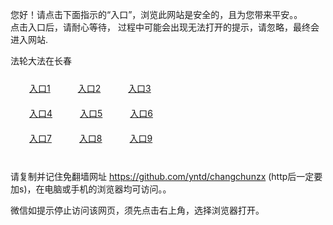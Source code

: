 您好！请点击下面指示的“入口”，浏览此网站是安全的，且为您带来平安。。 <br/>
点击入口后，请耐心等待， 过程中可能会出现无法打开的提示，请忽略，最终会进入网站. </br>

法轮大法在长春<br/>
<div style="padding:10px"><a style="margin:20px" target="_blank" href="https://d29l82nfmgvwqf.cloudfront.net/2Qpsp?dkrojdm" id="ccLink1" rel="nofollow">入口1</a> <a target="_blank" style="margin:20px" href="https://d2utfcvhdgx5is.cloudfront.net/2Qpsp?rbmjrcio" id="ccLink2" rel="nofollow">入口2</a> <a style="margin:20px" target="_blank" href="https://d6ikdlp6vr1sj.cloudfront.net/2Qpsp?bnucxjg" id="ccLink3" rel="nofollow">入口3</a></div>

<div style="padding:10px" ><a style="margin:20px" target="_blank" href="https://d29l82nfmgvwqf.cloudfront.net/2Qpsp?dkrojdm" id="ccLink4" rel="nofollow">入口4</a> <a style="margin:20px" href="https://d2utfcvhdgx5is.cloudfront.net/2Qpsp?rbmjrcio" target="_blank" id="ccLink5" rel="nofollow">入口5</a> <a style="margin:20px" href="https://d6ikdlp6vr1sj.cloudfront.net/2Qpsp?bnucxjg" target="_blank" id="ccLink6" rel="nofollow">入口6</a></div>

<div style="padding:10px"><a style="margin:20px" target="_blank" href="https://d29l82nfmgvwqf.cloudfront.net/2Qpsp?dkrojdm" id="ccLink7" rel="nofollow">入口7</a> <a style="margin:20px" href="https://d2utfcvhdgx5is.cloudfront.net/2Qpsp?rbmjrcio" target="_blank" id="ccLink8" rel="nofollow">入口8</a> <a style="margin:20px" target="_blank" href="https://d6ikdlp6vr1sj.cloudfront.net/2Qpsp?bnucxjg" id="ccLink9" rel="nofollow">入口9</a></div>

<br/>



请复制并记住免翻墙网址 https://github.com/yntd/changchunzx (http后一定要加s)，在电脑或手机的浏览器均可访问。。<br/>

微信如提示停止访问该网页，须先点击右上角，选择浏览器打开。
